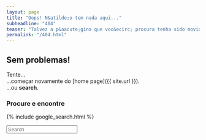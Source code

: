 ```yaml
---
layout: page
title: "Oops! N&atilde;o tem nada aqui..."
subheadline: "404"
teaser: "Talvez a p&aacute;gina que voc&ecirc; procura tenha sido movida ou deletada. Ou ser&aacute;ou uma URL errada?"
permalink: "/404.html"
---
```

## Sem problemas!

Tente...  
...come&ccedil;ar novamente do [home page]({{ site.url }}).  
...ou **search**.


### Procure e encontre

{% include google_search.html %}

<form onsubmit="google_search()" >
  <input type="text" id="google-search" placeholder="Search">
</form>
